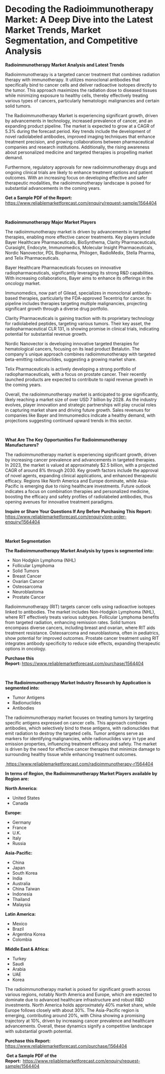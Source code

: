 <p><h1>Decoding the Radioimmunotherapy Market: A Deep Dive into the Latest Market Trends, Market Segmentation, and Competitive Analysis</h1></p><p><strong>Radioimmunotherapy Market Analysis and Latest Trends</strong></p>
<p><p>Radioimmunotherapy is a targeted cancer treatment that combines radiation therapy with immunotherapy. It utilizes monoclonal antibodies that specifically bind to cancer cells and deliver radioactive isotopes directly to the tumor. This approach maximizes the radiation dose to diseased tissues while minimizing exposure to healthy cells, thereby effectively treating various types of cancers, particularly hematologic malignancies and certain solid tumors.</p><p>The Radioimmunotherapy Market is experiencing significant growth, driven by advancements in technology, increased prevalence of cancer, and an expanding product pipeline. The market is expected to grow at a CAGR of 5.3% during the forecast period. Key trends include the development of novel radiolabeled antibodies, improved imaging techniques that enhance treatment precision, and growing collaborations between pharmaceutical companies and research institutions. Additionally, the rising awareness about personalized medicine and targeted therapies is propelling market demand.</p><p>Furthermore, regulatory approvals for new radioimmunotherapy drugs and ongoing clinical trials are likely to enhance treatment options and patient outcomes. With an increasing focus on developing effective and safer therapeutic modalities, the radioimmunotherapy landscape is poised for substantial advancements in the coming years.</p></p>
<p><strong>Get a Sample PDF of the Report:&nbsp;</strong> <a href="https://www.reliablemarketforecast.com/enquiry/request-sample/1564404?utm_campaign=2759&utm_medium=2&utm_source=Github&utm_content=ia&utm_term=12042025&utm_id=radioimmunotherapy">https://www.reliablemarketforecast.com/enquiry/request-sample/1564404</a></p>
<p>&nbsp;</p>
<p><strong>Radioimmunotherapy Major Market Players</strong></p>
<p><p>The radioimmunotherapy market is driven by advancements in targeted therapies, enabling more effective cancer treatments. Key players include Bayer Healthcare Pharmaceuticals, BioSynthema, Clarity Pharmaceuticals, Curasight, Endocyte, Immunomedics, Molecular Insight Pharmaceuticals, Nordic Nanovector, PDL Biopharma, Philogen, RadioMedix, Stella Pharma, and Telix Pharmaceuticals.</p><p>Bayer Healthcare Pharmaceuticals focuses on innovative radiopharmaceuticals, significantly leveraging its strong R&D capabilities. With increasing collaborations, Bayer aims to enhance its offerings in the oncology market. </p><p>Immunomedics, now part of Gilead, specializes in monoclonal antibody-based therapies, particularly the FDA-approved Tecentriq for cancer. Its pipeline includes therapies targeting multiple malignancies, projecting significant growth through a diverse drug portfolio.</p><p>Clarity Pharmaceuticals is gaining traction with its proprietary technology for radiolabeled peptides, targeting various tumors. Their key asset, the radiopharmaceutical CLR 131, is showing promise in clinical trials, indicating potential for substantial revenue growth.</p><p>Nordic Nanovector is developing innovative targeted therapies for hematological cancers, focusing on its lead product Betalutin. The company's unique approach combines radioimmunotherapy with targeted beta-emitting radionuclides, suggesting a growing market share.</p><p>Telix Pharmaceuticals is actively developing a strong portfolio of radiopharmaceuticals, with a focus on prostate cancer. Their recently launched products are expected to contribute to rapid revenue growth in the coming years.</p><p>Overall, the radioimmunotherapy market is anticipated to grow significantly, likely reaching a market size of over USD 7 billion by 2028. As the industry evolves, player innovation and strategic partnerships will play crucial roles in capturing market share and driving future growth. Sales revenues for companies like Bayer and Immunomedics indicate a healthy demand, with projections suggesting continued upward trends in this sector.</p></p>
<p>&nbsp;</p>
<p><strong>What Are The Key Opportunities For Radioimmunotherapy Manufacturers?</strong></p>
<p><p>The radioimmunotherapy market is experiencing significant growth, driven by increasing cancer prevalence and advancements in targeted therapies. In 2023, the market is valued at approximately $2.5 billion, with a projected CAGR of around 8% through 2030. Key growth factors include the approval of novel agents, expanding clinical applications, and enhanced therapeutic efficacy. Regions like North America and Europe dominate, while Asia-Pacific is emerging due to rising healthcare investments. Future outlook indicates a focus on combination therapies and personalized medicine, boosting the efficacy and safety profiles of radiolabeled antibodies, thus opening avenues for innovative treatment paradigms.</p></p>
<p><strong>Inquire or Share Your Questions If Any Before Purchasing This Report:</strong> <a href="https://www.reliablemarketforecast.com/enquiry/pre-order-enquiry/1564404?utm_campaign=2759&utm_medium=2&utm_source=Github&utm_content=ia&utm_term=12042025&utm_id=radioimmunotherapy">https://www.reliablemarketforecast.com/enquiry/pre-order-enquiry/1564404</a></p>
<p>&nbsp;</p>
<p><strong>Market Segmentation</strong></p>
<p><strong>The Radioimmunotherapy Market Analysis by types is segmented into:</strong></p>
<p><ul><li>Non Hodgkin Lymphoma (NHL)</li><li>Follicular Lymphoma</li><li>Solid Tumors</li><li>Breast Cancer</li><li>Ovarian Cancer</li><li>Osteosarcoma</li><li>Neuroblastoma</li><li>Prostate Cancer</li></ul></p>
<p><p>Radioimmunotherapy (RIT) targets cancer cells using radioactive isotopes linked to antibodies. The market includes Non-Hodgkin Lymphoma (NHL), where RIT effectively treats various subtypes. Follicular Lymphoma benefits from targeted radiation, enhancing remission rates. Solid tumors encompass diverse cancers, including breast and ovarian, where RIT aids treatment resistance. Osteosarcoma and neuroblastoma, often in pediatrics, show potential for improved outcomes. Prostate cancer treatment using RIT integrates antibody specificity to reduce side effects, expanding therapeutic options in oncology.</p></p>
<p><strong>Purchase this Report:&nbsp;</strong><a href="https://www.reliablemarketforecast.com/purchase/1564404?utm_campaign=2759&utm_medium=2&utm_source=Github&utm_content=ia&utm_term=12042025&utm_id=radioimmunotherapy">https://www.reliablemarketforecast.com/purchase/1564404</a></p>
<p>&nbsp;</p>
<p><strong>The Radioimmunotherapy Market Industry Research by Application is segmented into:</strong></p>
<p><ul><li>Tumor Antigens</li><li>Radionuclides</li><li>Antibodies</li></ul></p>
<p><p>The radioimmunotherapy market focuses on treating tumors by targeting specific antigens expressed on cancer cells. This approach combines antibodies, which selectively bind to these antigens, with radionuclides that emit radiation to destroy the targeted cells. Tumor antigens serve as markers for identifying malignancies, while radionuclides vary in type and emission properties, influencing treatment efficacy and safety. The market is driven by the need for effective cancer therapies that minimize damage to surrounding healthy tissue while enhancing treatment outcomes.</p></p>
<p><a href="https://www.reliablemarketforecast.com/radioimmunotherapy-r1564404?utm_campaign=2759&utm_medium=2&utm_source=Github&utm_content=ia&utm_term=12042025&utm_id=radioimmunotherapy">&nbsp;https://www.reliablemarketforecast.com/radioimmunotherapy-r1564404</a></p>
<p><strong>In terms of Region, the Radioimmunotherapy Market Players available by Region are:</strong></p>
<p>
    <p> <strong> North America: </strong>
        <ul>
            <li>United States</li>
            <li>Canada</li>
        </ul>
        </p> 
    <p> <strong> Europe: </strong>
        <ul>
            <li>Germany</li>
            <li>France</li>
            <li>U.K.</li>
            <li>Italy</li>
            <li>Russia</li>
        </ul>
        </p> 
    <p> <strong> Asia-Pacific: </strong>
        <ul>
            <li>China</li>
            <li>Japan</li>
            <li>South Korea</li>
            <li>India</li>
            <li>Australia</li>
            <li>China Taiwan</li>
            <li>Indonesia</li>
            <li>Thailand</li>
            <li>Malaysia</li>
        </ul>
        </p> 
    <p> <strong> Latin America: </strong>
        <ul>
            <li>Mexico</li>
            <li>Brazil</li>
            <li>Argentina Korea</li>
            <li>Colombia</li>
        </ul>
        </p> 
    <p> <strong> Middle East & Africa: </strong>
        <ul>
            <li>Turkey</li>
            <li>Saudi</li>
            <li>Arabia</li>
            <li>UAE</li>
            <li>Korea</li>
        </ul>
    </p>
    </p>
<p><p>The radioimmunotherapy market is poised for significant growth across various regions, notably North America and Europe, which are expected to dominate due to advanced healthcare infrastructure and robust R&D investments. North America holds approximately 40% market share, while Europe follows closely with about 30%. The Asia-Pacific region is emerging, contributing around 20%, with China showing a promising trajectory at 10%, driven by increasing cancer prevalence and healthcare advancements. Overall, these dynamics signify a competitive landscape with substantial growth potential.</p></p>
<p><strong>Purchase this Report: </strong><a href="https://www.reliablemarketforecast.com/purchase/1564404?utm_campaign=2759&utm_medium=2&utm_source=Github&utm_content=ia&utm_term=12042025&utm_id=radioimmunotherapy">https://www.reliablemarketforecast.com/purchase/1564404</a></p>
<p>&nbsp;<strong>Get a Sample PDF of the Report:&nbsp;&nbsp;</strong><a href="https://www.reliablemarketforecast.com/enquiry/request-sample/1564404?utm_campaign=2759&utm_medium=2&utm_source=Github&utm_content=ia&utm_term=12042025&utm_id=radioimmunotherapy">https://www.reliablemarketforecast.com/enquiry/request-sample/1564404</a></p>
<p><strong></strong></p>
<p><p></p><p></p><p></p></p>